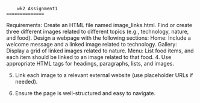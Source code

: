         wk2 Assignment1
	==============
Requirements:
Create an HTML file named image_links.html.
Find or create three different images related to different topics (e.g., technology, nature, and food).
Design a webpage with the following sections:
Home: Include a welcome message and a linked image related to technology.
Gallery: Display a grid of linked images related to nature.
Menu: List food items, and each item should be linked to an image related to that food.
4. Use appropriate HTML tags for headings, paragraphs, lists, and images.

5. Link each image to a relevant external website (use placeholder URLs if needed).

6. Ensure the page is well-structured and easy to navigate.


